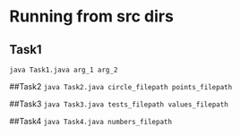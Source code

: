 # Running from src dirs
## Task1
`java Task1.java arg_1 arg_2`

##Task2
`java Task2.java circle_filepath points_filepath`

##Task3
`java Task3.java tests_filepath values_filepath`

##Task4
`java Task4.java numbers_filepath`
